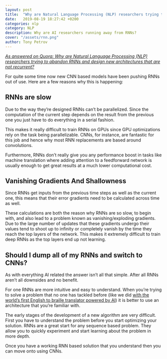 ```yaml
---
layout: post
title:  "Why are Natural Language Processing (NLP) researchers trying to abandon RNNs and design new architectures that are not recurrent?"
date:   2019-08-19 18:27:42 +0200
categories: nlp
category: NLP
description: Why are AI researchers running away from RNNs?
cover: "/assets/rnn.png"
author: Tony Petrov
---
```

<i>[As answered on Quora: Why are Natural Language Processing (NLP) researchers trying to abandon RNNs and design new architectures that are not recurrent?](https://qr.ae/TWvDyP)</i>

For quite some time now new CNN based models have been pushing RNNs out of use. Here are a few reasons why this is happening:

<h2>RNNs are slow</h2>
Due to the way they’re designed RNNs can’t be parallelized. Since the computation of the current step depends on the result from the previous one you just have to do everything in a serial fashion.

This makes it really difficult to train RNNs on GPUs since GPU optimizations rely on the task being parallelizable. CNNs, for instance, are fantastic for this job and hence why most RNN replacements are based around convolutions.

Furthermore, RNNs don’t really give you any performance boost in tasks like machine translation where adding attention to a feedforward network is usually enough to get great results at a much lower computational cost.

<h2>Vanishing Gradients And Shallowness</h2>

Since RNNs get inputs from the previous time steps as well as the current one, this means that their error gradients need to be calculated across time as well.

These calculations are both the reason why RNNs are so slow, to begin with, and also lead to a problem known as vanishing/exploding gradients. Due to the large number of updates that these gradients undergo their values tend to shoot up to infinity or completely vanish by the time they reach the top layers of the network. This makes it extremely difficult to train deep RNNs as the top layers end up not learning.

<h2>Should I dump all of my RNNs and switch to CNNs?</h2>

As with everything AI related the answer isn’t all that simple. After all RNNs aren’t all downsides and no benefit. 

For one RNNs are more intuitive and easy to understand. When you’re trying to solve a problem that no one has tackled before (like we did [with the world’s first English to braille translator powered by AI](https://netlyt.io/case/braille)) it is better to use an architecture that you’re familiar with. 

The early stages of the development of a new algorithm are very difficult. First you have to understand the problem before you start optimizing your solution. RNNs are a great start for any sequence based problem. They allow you to quickly experiment and start learning about the problem in more depth.

Once you have a working RNN based solution that you understand then you can move onto using CNNs.  
